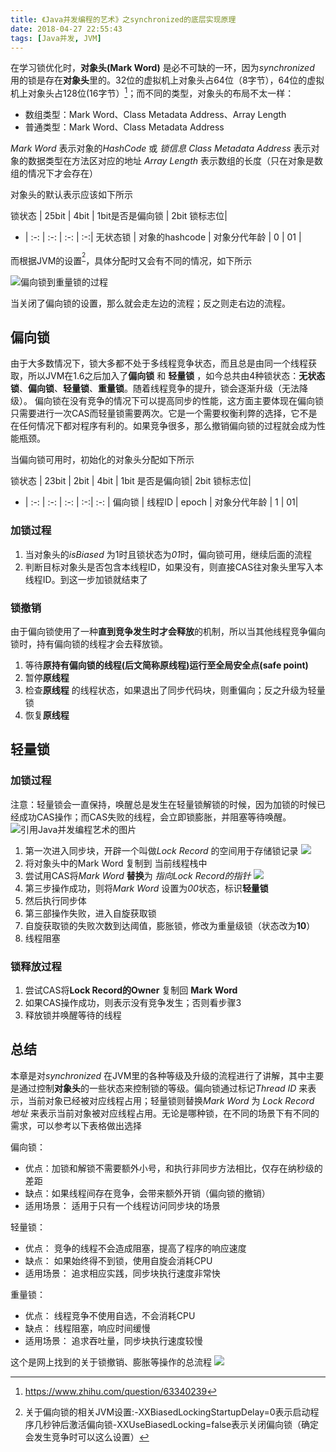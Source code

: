 ```yaml
---
title: 《Java并发编程的艺术》之synchronized的底层实现原理
date: 2018-04-27 22:55:43
tags: [Java并发, JVM]
---
```


在学习锁优化时，**对象头(Mark Word)** 是必不可缺的一环，因为*synchronized* 用的锁是存在**对象头**里的。32位的虚拟机上对象头占64位（8字节），64位的虚拟机上对象头占128位(16字节）[^objectHead]；而不同的类型，对象头的布局不太一样：

* 数组类型：Mark Word、Class Metadata Address、Array Length
* 普通类型：Mark Word、Class Metadata Address

*Mark Word* 表示对象的*HashCode* 或 *锁信息*
*Class Metadata Address* 表示对象的数据类型在方法区对应的地址
*Array Length* 表示数组的长度（只在对象是数组的情况下才会存在）

对象头的默认表示应该如下所示

锁状态 | 25bit | 4bit | 1bit是否是偏向锁 | 2bit 锁标志位| 
- | :-: | :-: | :-: | :-:|
无状态锁 | 对象的hashcode | 对象分代年龄 | 0 | 01 |

而根据JVM的设置<sup>[^1]</sup>，具体分配时又会有不同的情况，如下所示

![偏向锁到重量锁的过程](https://blog-1252749790.file.myqcloud.com/JavaConcurrent/LockOptimization.jpg)

当关闭了偏向锁的设置，那么就会走左边的流程；反之则走右边的流程。

## 偏向锁
由于大多数情况下，锁大多都不处于多线程竞争状态，而且总是由同一个线程获取，所以JVM在1.6之后加入了**偏向锁** 和 **轻量锁** ，如今总共由4种锁状态：**无状态锁**、**偏向锁**、**轻量锁**、**重量锁**。随着线程竞争的提升，锁会逐渐升级（无法降级）。
偏向锁在没有竞争的情况下可以提高同步的性能，这方面主要体现在偏向锁只需要进行一次CAS而轻量锁需要两次。它是一个需要权衡利弊的选择，它不是在任何情况下都对程序有利的。如果竞争很多，那么撤销偏向锁的过程就会成为性能瓶颈。

当偏向锁可用时，初始化的对象头分配如下所示

锁状态 | 23bit | 2bit | 4bit | 1bit 是否是偏向锁| 2bit 锁标志位| 
- | :-: | :-: | :-: | :-:| :-: |
偏向锁 | 线程ID | epoch | 对象分代年龄 | 1 | 01|

### 加锁过程
1. 当对象头的*isBiased* 为1时且锁状态为*01*时，偏向锁可用，继续后面的流程
2. 判断目标对象头是否包含本线程ID，如果没有，则直接CAS往对象头里写入本线程ID。到这一步加锁就结束了

### 锁撤销
由于偏向锁使用了一种**直到竞争发生时才会释放**的机制，所以当其他线程竞争偏向锁时，持有偏向锁的线程才会去释放锁。

1. 等待**原持有偏向锁的线程(后文简称原线程)**运行至**全局安全点(safe point)**
2. 暂停**原线程**
3. 检查**原线程** 的线程状态，如果退出了同步代码块，则重偏向；反之升级为轻量锁
4. 恢复**原线程** 

## 轻量锁
### 加锁过程
注意：轻量锁会一直保持，唤醒总是发生在轻量锁解锁的时候，因为加锁的时候已经成功CAS操作；而CAS失败的线程，会立即锁膨胀，并阻塞等待唤醒。
![引用Java并发编程艺术的图片](https://blog-1252749790.file.myqcloud.com/JavaConcurrent/LightLockFlowChart.png)

1. 第一次进入同步块，开辟一个叫做*Lock Record* 的空间用于存储锁记录
![](https://blog-1252749790.file.myqcloud.com/JavaConcurrent/InitLockRecord.png)
2. 将对象头中的Mark Word 复制到 当前线程栈中
3. 尝试用CAS将*Mark Word* **替换**为 *指向Lock Record的指针* ![](https://blog-1252749790.file.myqcloud.com/JavaConcurrent/CopyMW2LockRecord.png)
4. 第三步操作成功，则将*Mark Word* 设置为*00*状态，标识**轻量锁**
5. 然后执行同步体
6. 第三部操作失败，进入自旋获取锁
7. 自旋获取锁的失败次数到达阈值，膨胀锁，修改为重量级锁（状态改为**10**）
8. 线程阻塞

### 锁释放过程
1. 尝试CAS将**Lock Record的Owner** 复制回 **Mark Word**
2. 如果CAS操作成功，则表示没有竞争发生；否则看步骤3
3. 释放锁并唤醒等待的线程


## 总结
本章是对*synchronized* 在JVM里的各种等级及升级的流程进行了讲解，其中主要是通过控制**对象头**的一些状态来控制锁的等级。偏向锁通过标记*Thread ID* 来表示，当前对象已经被对应线程占用；轻量锁则替换*Mark Word* 为 *Lock Record 地址* 来表示当前对象被对应线程占用。无论是哪种锁，在不同的场景下有不同的需求，可以参考以下表格做出选择

偏向锁：
- 优点：加锁和解锁不需要额外小号，和执行非同步方法相比，仅存在纳秒级的差距
- 缺点：如果线程间存在竞争，会带来额外开销（偏向锁的撤销）
- 适用场景： 适用于只有一个线程访问同步块的场景

轻量锁：
- 优点： 竞争的线程不会造成阻塞，提高了程序的响应速度
- 缺点： 如果始终得不到锁，使用自旋会消耗CPU
- 适用场景： 追求相应实践，同步块执行速度非常快

重量锁：
- 优点： 线程竞争不使用自选，不会消耗CPU
- 缺点： 线程阻塞，响应时间缓慢
- 适用场景： 追求吞吐量，同步块执行速度较慢

这个是网上找到的关于锁撤销、膨胀等操作的总流程
![](https://blog-1252749790.file.myqcloud.com/JavaConcurrent/%E5%81%8F%E5%90%91%E9%94%81%E5%88%B0%E9%87%8D%E9%87%8F%E9%94%81%E7%9A%84%E5%8D%87%E7%BA%A7.jpg)


[^ObjectHead]: https://www.zhihu.com/question/63340239
[^1]: 关于偏向锁的相关JVM设置:-XXBiasedLockingStartupDelay=0表示启动程序几秒钟后激活偏向锁-XXUseBiasedLocking=false表示关闭偏向锁（确定会发生竞争时可以这么设置）

